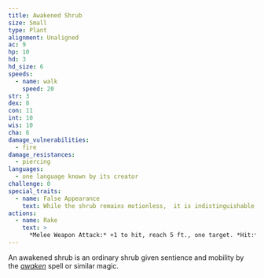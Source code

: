 ```yaml
---
title: Awakened Shrub
size: Small
type: Plant
alignment: Unaligned
ac: 9
hp: 10
hd: 3
hd_size: 6
speeds:
  - name: walk
    speed: 20
str: 3
dex: 8
con: 11
int: 10
wis: 10
cha: 6
damage_vulnerabilities:
  - fire
damage_resistances:
  - piercing
languages:
  - one language known by its creator
challenge: 0
special_traits:
  - name: False Appearance
    text: While the shrub remains motionless,  it is indistinguishable from a normal shrub.
actions:
  - name: Rake
    text: >
      *Melee Weapon Attack:* +1 to hit, reach 5 ft., one target. *Hit:* 1 (1d4 − 1) slashing damage.
---
```


An awakened shrub is an ordinary shrub given sentience and mobility by the *[awaken](/spells/awaken/)* spell or similar magic.

